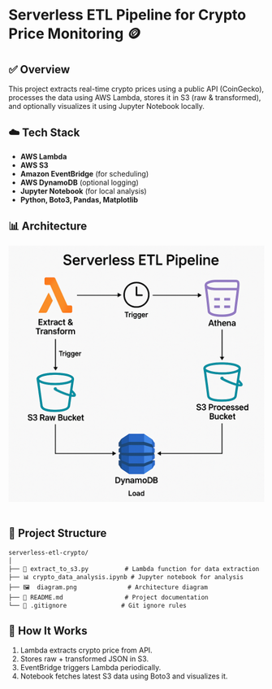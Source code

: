 # Serverless ETL Pipeline for Crypto Price Monitoring 🪙

## ✅ Overview
This project extracts real-time crypto prices using a public API (CoinGecko), processes the data using AWS Lambda, stores it in S3 (raw & transformed), and optionally visualizes it using Jupyter Notebook locally.

## ☁️ Tech Stack
- **AWS Lambda**
- **AWS S3**
- **Amazon EventBridge** (for scheduling)
- **AWS DynamoDB** (optional logging)
- **Jupyter Notebook** (for local analysis)
- **Python, Boto3, Pandas, Matplotlib**

## 📊 Architecture
<p align="center">
  <img src="diagram.png" alt="architecture" width="600"><br><br>

## 📁 Project Structure
```
serverless-etl-crypto/
│
├── 📄 extract_to_s3.py          # Lambda function for data extraction
├── 📊 crypto_data_analysis.ipynb # Jupyter notebook for analysis
├── 🖼️  diagram.png              # Architecture diagram
├── 📖 README.md                 # Project documentation
└── 🚫 .gitignore               # Git ignore rules
```

## 🚀 How It Works
1. Lambda extracts crypto price from API.
2. Stores raw + transformed JSON in S3.
3. EventBridge triggers Lambda periodically.
4. Notebook fetches latest S3 data using Boto3 and visualizes it.



